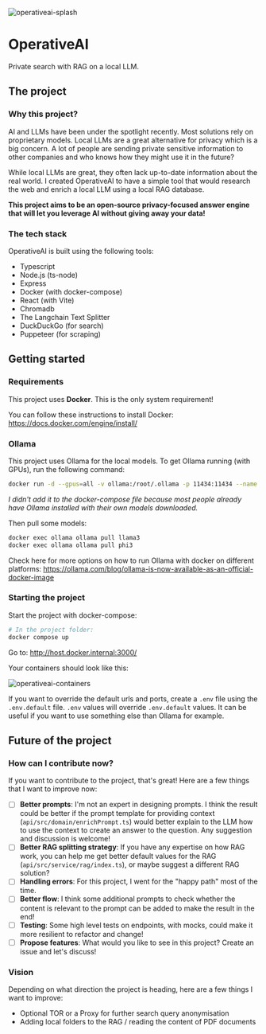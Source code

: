 ![operativeai-splash](https://github.com/vincentdnl/operativeai/assets/6394786/7234931f-372a-464e-90c0-0bea478f547e)

# OperativeAI

Private search with RAG on a local LLM.

## The project

### Why this project?

AI and LLMs have been under the spotlight recently. Most solutions rely on proprietary models. Local LLMs are a great alternative for privacy which is a big concern. A lot of people are sending private sensitive information to other companies and who knows how they might use it in the future?

While local LLMs are great, they often lack up-to-date information about the real world. I created OperativeAI to have a simple tool that would research the web and enrich a local LLM using a local RAG database.

**This project aims to be an open-source privacy-focused answer engine that will let you leverage AI without giving away your data!**

### The tech stack

OperativeAI is built using the following tools:

- Typescript
- Node.js (ts-node)
- Express
- Docker (with docker-compose)
- React (with Vite)
- Chromadb
- The Langchain Text Splitter
- DuckDuckGo (for search)
- Puppeteer (for scraping)

## Getting started

### Requirements

This project uses **Docker**. This is the only system requirement!

You can follow these instructions to install Docker: https://docs.docker.com/engine/install/

### Ollama

This project uses Ollama for the local models. To get Ollama running (with GPUs), run the following command:

```bash
docker run -d --gpus=all -v ollama:/root/.ollama -p 11434:11434 --name ollama ollama/ollama
```

_I didn't add it to the docker-compose file because most people already have Ollama installed with their own models downloaded._

Then pull some models:

```bash
docker exec ollama ollama pull llama3
docker exec ollama ollama pull phi3
```

Check here for more options on how to run Ollama with docker on different platforms: https://ollama.com/blog/ollama-is-now-available-as-an-official-docker-image

### Starting the project
Start the project with docker-compose:

```bash
# In the project folder:
docker compose up
```

Go to: http://host.docker.internal:3000/

Your containers should look like this:

![operativeai-containers](https://github.com/vincentdnl/operativeai/assets/6394786/d37ee12d-e75b-49aa-a3ea-ee93b88e495a)

If you want to override the default urls and ports, create a `.env` file using the `.env.default` file. `.env` values will override `.env.default` values. It can be useful if you want to use something else than Ollama for example.

## Future of the project

### How can I contribute now?

If you want to contribute to the project, that's great! Here are a few things that I want to improve now:

- [ ] **Better prompts**: I'm not an expert in designing prompts. I think the result could be better if the prompt template for providing context (`api/src/domain/enrichPrompt.ts`) would better explain to the LLM how to use the context to create an answer to the question. Any suggestion and discussion is welcome!
- [ ] **Better RAG splitting strategy**: If you have any expertise on how RAG work, you can help me get better default values for the RAG (`api/src/service/rag/index.ts`), or maybe suggest a different RAG solution?
- [ ] **Handling errors**: For this project, I went for the "happy path" most of the time.
- [ ] **Better flow**: I think some additional prompts to check whether the content is relevant to the prompt can be added to make the result in the end!
- [ ] **Testing**: Some high level tests on endpoints, with mocks, could make it more resilient to refactor and change!
- [ ] **Propose features**: What would you like to see in this project? Create an issue and let's discuss!

### Vision

Depending on what direction the project is heading, here are a few things I want to improve:

- Optional TOR or a Proxy for further search query anonymisation
- Adding local folders to the RAG / reading the content of PDF documents
